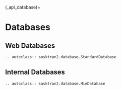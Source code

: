 
(_api_database)=
# Databases

## Web Databases
```{eval-rst}
.. autoclass:: sasktran2.database.StandardDatabase

```

## Internal Databases
```{eval-rst}
.. autoclass:: sasktran2.database.MieDatabase

```
